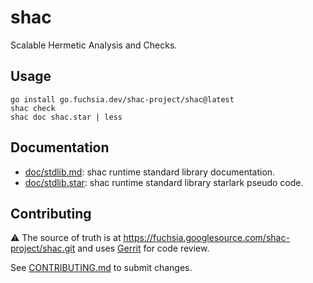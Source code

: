 # shac

Scalable Hermetic Analysis and Checks.

## Usage

```
go install go.fuchsia.dev/shac-project/shac@latest
shac check
shac doc shac.star | less
```

## Documentation

* [doc/stdlib.md](doc/stdlib.md): shac runtime standard library documentation.
* [doc/stdlib.star](doc/stdlib.star): shac runtime standard library starlark
  pseudo code.

## Contributing

⚠ The source of truth is at
https://fuchsia.googlesource.com/shac-project/shac.git and uses
[Gerrit](https://fuchsia-review.googlesource.com/q/repo:shac-project/shac)
for code review.

See [CONTRIBUTING.md](CONTRIBUTING.md) to submit changes.
